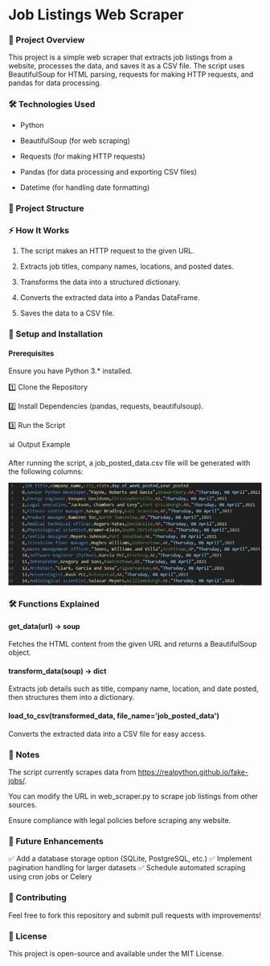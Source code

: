 # Job Listings Web Scraper

### 📌 Project Overview

This project is a simple web scraper that extracts job listings from a website, processes the data, and saves it as a CSV file. The script uses BeautifulSoup for HTML parsing, requests for making HTTP requests, and pandas for data processing.

### 🛠 Technologies Used

- Python

- BeautifulSoup (for web scraping)

- Requests (for making HTTP requests)

- Pandas (for data processing and exporting CSV files)

- Datetime (for handling date formatting)

### 📂 Project Structure

### ⚡ How It Works

1. The script makes an HTTP request to the given URL.

2. Extracts job titles, company names, locations, and posted dates.

3. Transforms the data into a structured dictionary.

4. Converts the extracted data into a Pandas DataFrame.

5. Saves the data to a CSV file.

### 🚀 Setup and Installation

#### Prerequisites

Ensure you have Python 3.* installed.

1️⃣ Clone the Repository

2️⃣ Install Dependencies (pandas, requests, beautifulsoup). 

3️⃣ Run the Script

📊 Output Example

After running the script, a job_posted_data.csv file will be generated with the following columns:

![alt text](image.png)

### 🛠 Functions Explained

#### get_data(url) → soup

Fetches the HTML content from the given URL and returns a BeautifulSoup object.

#### transform_data(soup) → dict

Extracts job details such as title, company name, location, and date posted, then structures them into a dictionary.

#### load_to_csv(transformed_data, file_name='job_posted_data')

Converts the extracted data into a CSV file for easy access.

### 📝 Notes

The script currently scrapes data from https://realpython.github.io/fake-jobs/.

You can modify the URL in web_scraper.py to scrape job listings from other sources.

Ensure compliance with legal policies before scraping any website.

### 🎯 Future Enhancements

✅ Add a database storage option (SQLite, PostgreSQL, etc.)
✅ Implement pagination handling for larger datasets
✅ Schedule automated scraping using cron jobs or Celery

### 🤝 Contributing

Feel free to fork this repository and submit pull requests with improvements!

### 📜 License

This project is open-source and available under the MIT License.
